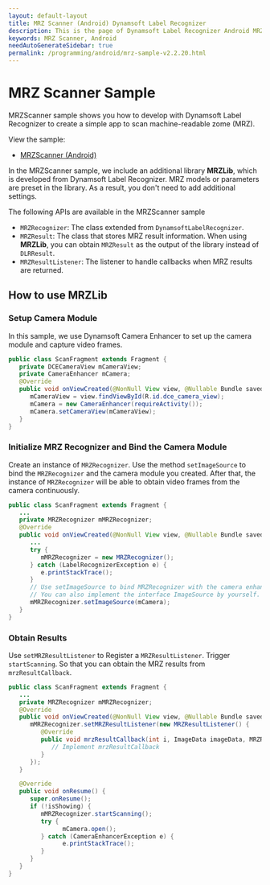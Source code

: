 ```yaml
---
layout: default-layout
title: MRZ Scanner (Android) Dynamsoft Label Recognizer
description: This is the page of Dynamsoft Label Recognizer Android MRZ Scanner sample.
keywords: MRZ Scanner, Android
needAutoGenerateSidebar: true
permalink: /programming/android/mrz-sample-v2.2.20.html
---
```


# MRZ Scanner Sample

MRZScanner sample shows you how to develop with Dynamsoft Label Recognizer to create a simple app to scan machine-readable zome (MRZ).

View the sample:

- <a href="https://github.com/Dynamsoft/label-recognizer-mobile-samples/tree/v2.2.20/android/MRZScanner" target="_blank">MRZScanner (Android)</a>

In the MRZScanner sample, we include an additional library **MRZLib**, which is developed from Dynamsoft Label Recognizer. MRZ models or parameters are preset in the library. As a result, you don't need to add additional settings.

The following APIs are available in the MRZScanner sample

- `MRZRecognizer`: The class extended from `DynamsoftLabelRecognizer`.
- `MRZResult`: The class that stores MRZ result information. When using **MRZLib**, you can obtain `MRZResult` as the output of the library instead of `DLRResult`.
- `MRZResultListener`: The listener to handle callbacks when MRZ results are returned.

## How to use MRZLib

### Setup Camera Module

In this sample, we use Dynamsoft Camera Enhancer to set up the camera module and capture video frames.

```java
public class ScanFragment extends Fragment {
   private DCECameraView mCameraView;
   private CameraEnhancer mCamera;
   @Override
   public void onViewCreated(@NonNull View view, @Nullable Bundle savedInstanceState) {
      mCameraView = view.findViewById(R.id.dce_camera_view);
      mCamera = new CameraEnhancer(requireActivity());
      mCamera.setCameraView(mCameraView);
   }
}
```

### Initialize MRZ Recognizer and Bind the Camera Module

Create an instance of `MRZRecognizer`. Use the method `setImageSource` to bind the `MRZRecognizer` and the camera module you created. After that, the instance of `MRZRecognizer` will be able to obtain video frames from the camera continuously.

```java
public class ScanFragment extends Fragment {
   ...
   private MRZRecognizer mMRZRecognizer;
   @Override
   public void onViewCreated(@NonNull View view, @Nullable Bundle savedInstanceState) {
      ...
      try {
         mMRZRecognizer = new MRZRecognizer();
      } catch (LabelRecognizerException e) {
         e.printStackTrace();
      }
      // Use setImageSource to bind MRZRecognizer with the camera enhancer.
      // You can also implement the interface ImageSource by yourself.
      mMRZRecognizer.setImageSource(mCamera);
   }
}
```

### Obtain Results

Use `setMRZResultListener` to Register a `MRZResultListener`. Trigger `startScanning`. So that you can obtain the MRZ results from `mrzResultCallback`.

```java
public class ScanFragment extends Fragment {
   ...
   private MRZRecognizer mMRZRecognizer;
   @Override
   public void onViewCreated(@NonNull View view, @Nullable Bundle savedInstanceState) {
      mMRZRecognizer.setMRZResultListener(new MRZResultListener() {
         @Override
         public void mrzResultCallback(int i, ImageData imageData, MRZResult mrzResult) {
            // Implement mrzResultCallback
         }
      });
   }

   @Override
   public void onResume() {
      super.onResume();
      if (!isShowing) {
         mMRZRecognizer.startScanning();
         try {
               mCamera.open();
         } catch (CameraEnhancerException e) {
               e.printStackTrace();
         }
      }
   }
}
```
